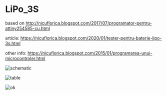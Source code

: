 # LiPo_3S
based on http://nicuflorica.blogspot.com/2017/07/programator-pentru-attiny254585-cu.html

article: https://nicuflorica.blogspot.com/2020/01/tester-pentru-baterie-lipo-3s.html

other info: https://nicuflorica.blogspot.com/2015/01/programarea-unui-microcontroler.html


![schematic](https://1.bp.blogspot.com/-Je38mytCokU/Xi1Tucjum6I/AAAAAAAAbPw/nI-MfzkcVUQWONh7pCnVWuCtqPfLDH5vACLcBGAsYHQ/s1600/schematic.png)

![table](https://1.bp.blogspot.com/-l9PzQai3KwY/Xix9hqD01bI/AAAAAAAAbPk/cOMA-NJjIGgpyvMZtGQvqplofQ-85JZrgCLcBGAsYHQ/s1600/LiPo_3S_thresholds.jpg)

![ok](https://1.bp.blogspot.com/-jUAa5PNZuTs/XiwRoKpI8TI/AAAAAAAAbO4/Ph38yIJQRTUChfTnsy6mGo9enj_MQqGpACLcBGAsYHQ/s1600/IMG_1912.jpeg)


